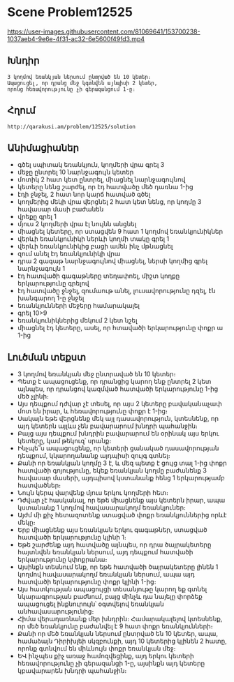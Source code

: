 # Scene Problem12525

https://user-images.githubusercontent.com/81069641/153700238-1037aeb4-9e6e-4f31-ac32-6e5600f49fd3.mp4


## Խնդիր

    3 կողմով եռանկյան ներսում ընտրված են 10 կետեր։ 
    Ապացուցել, որ դրանց մեջ կգտնվեն այնպիսի 2 կետեր, 
    որոնց հեռավորությունը չի գերազանցում 1-ը։

## Հղում

    http://qarakusi.am/problem/12525/solution






## Անիմացիաներ

- գծել սպիտակ եռանկյուն, կողմերի վրա գրել 3
- մեջը ընտրել 10 նարնջագույն կետեր
- մոտիկ 2 հատ կետ ընտրել, միացնել նարնջագույնով
- կետերը նենց շարժել, որ էդ հատվածը մեծ դառնա 1-ից
- էդի ջնջել, 2 հատ նոր կարճ հատված գծել
- կողմերից մեկի վրա վերցնել 2 հատ կետ նենց, որ կողմը 3 հավասար մասի բաժանեն
- վրեքը գրել 1
- մյուս 2 կողմերի վրա էլ նույնն անցնել
- միացնել կետերը, որ ստացվեն 9 հատ 1 կողմով եռանկյունիկներ
- վերևի եռանկյունիկի ներևի կողմի տակը գրել 1
- վերևի եռանկյունիկից բացի ամեն ինչ մթնացնել
- զում անել էդ եռանկյունիկի վրա
- դրա 2 գագաթ նարնջագույնով միացնել, ներսի կողմից գրել նարնջագույն 1
- էդ հատվածի գագաթները տեղափոել, միշտ կողքը երկարությունը գրելով
- էդ հատվածը ջնջել, զումաութ անել, լուսավորությունը դզել, էն խանգարող 1-ը ջնջել
- եռանկյունների մեջերը համարակալել
- գրել 10>9
- եռանկյունիկներից մեկում 2 կետ նշել
- միացնել էդ կետերը, ասել, որ հտավածի երկարությունը փոքր ա 1-ից

## Լուծման տեքստ

- 3 կողմով եռանկյան մեջ ընտրաված են 10 կետեր։
- Պետք է ապացուցենք, որ դրանցից կարող ենք ընտրել 2 կետ այնպես, որ դրանցով կազմված հատվածի երկարությունը 1-ից մեծ չլինի։
- Այս դեպքում դժվար չէ տեսել, որ այս 2 կետերը բավականաչափ մոտ են իրար, և հեռավորությունը փոքր է 1-ից։    
- Սակայն եթե վերցնենք մեկ այլ դասավորություն, կտեսնենք, որ այդ կետերն այլևս չեն բավարարում խնդրի պահանջին։
- Բայց այս դեպքում խնդրին բավարարում են օրինակ այս երկու կետերը, կամ թեկուզ՝ սրանք։
- Ինչպե՞ս ապացուցենք, որ կետերի ցանակած դասավորության դեպքում, կկարողանանք այդպիսի զույգ գտնել։
- Քանի որ եռանկյան կողմը 3 է, և մեզ պետք է ցույց տալ 1-ից փոքր հատվածի գոյությունը, 
եկեք եռանկյան կողմը բաժանենք 3 հավասար մասերի, այդպիսով կստանանք հենց 1 երկարությամբ հատվածներ։
- Նույն կերպ վարվենք մյուս երկու կողմերի հետ։
- Դժվար չէ հասկանալ, որ եթե միացնենք այս կետերն իրար, ապա կստանանք 1 կողմով հավասարակողմ եռանկյուներ։
- Այժմ մի քիչ հետազոտենք ստացված փոքր եռանկյուններից որևէ մեկը։
- Երբ միացնենք այս եռանկյան երկու գագաթներ, ստացված հատվածի երկարությունը կլինի 1։
- Եթե շարժենք այդ հատվածը այնպես, որ դրա ծայրակետերը հայտնվեն եռանկյան ներսում, այդ դեպքում հատվածի երկարությունը կփոքրանա։
- Այսինքն տեսնում ենք, որ եթե հատվածի ծայրակետերը լինեն 1 կողմով հավասարակողմ եռանկյան ներսում, 
ապա այդ հատվածի երկարությունը փոքր կլինի 1-ից։
- Այս հատկության ապացույցի տեսանյութը կարող եք գտնել նկարագրության բաժնում, 
բայց մինչև դա նայելը փորձեք ապացուցել ինքնուրույն՝ օգտվելով եռանկյան անհավասարությունից։
- Հիմա վերադառնանք մեր խնդրին։ Համարակալելով կտեսնենք, որ մեծ եռանկյունը բաժանվել է 9 հատ փոքր եռանկյունների։
- Քանի որ մեծ եռանկյան ներսում ընտրված են 10 կետեր, ապա, համաձայն Դիրիխլեի սկզբունքի, այդ 10 կետերից կլինեն 2 հատը, 
որոնք գտնվում են միևնույն փոքր եռանկյան մեջ։
- ԵՎ ինչպես քիչ առաջ համոզվեցինք, այդ երկու կետերի հեռավորությունը չի գերազանցի 1-ը, 
այսինքն այդ կետերը կբավարարեն խնդրի պահանջին։




